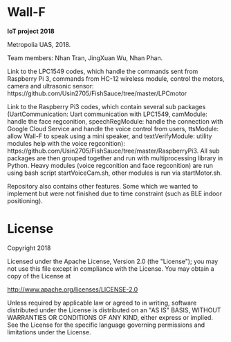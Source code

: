# Wall-F
<b>IoT project 2018</b>
<p>
Metropolia UAS, 2018. 
<p>
Team members: Nhan Tran, JingXuan Wu, Nhan Phan.
<p>
Link to the LPC1549 codes, which handle the commands sent from Raspberry Pi 3, commands from HC-12 wireless module, control the motors, camera and ultrasonic sensor: https://github.com/Usin2705/FishSauce/tree/master/LPCmotor
<p>
Link to the Raspberry Pi3 codes, which contain several sub packages (UartCommunication: Uart communication with LPC1549, camModule: handle the face regconition, speechRegModule: handle the connection with Google Cloud Service and handle the voice control from users, ttsModule: allow Wall-F to speak using a mini speaker, and textVerifyModule: utility modules help with the voice regconition): https://github.com/Usin2705/FishSauce/tree/master/RaspberryPi3. All sub packages are then grouped together and run with multiprocessing library in Python. Heavy modules (voice regconition and face regconition) are run using bash script startVoiceCam.sh, other modules is run via startMotor.sh.
<p>
Repository also contains other features. Some which we wanted to implement but were not finished due to time constraint (such as BLE indoor positioning).

# License

Copyright 2018

Licensed under the Apache License, Version 2.0 (the "License");
you may not use this file except in compliance with the License.
You may obtain a copy of the License at

   http://www.apache.org/licenses/LICENSE-2.0

Unless required by applicable law or agreed to in writing, software
distributed under the License is distributed on an "AS IS" BASIS,
WITHOUT WARRANTIES OR CONDITIONS OF ANY KIND, either express or implied.
See the License for the specific language governing permissions and
limitations under the License.
